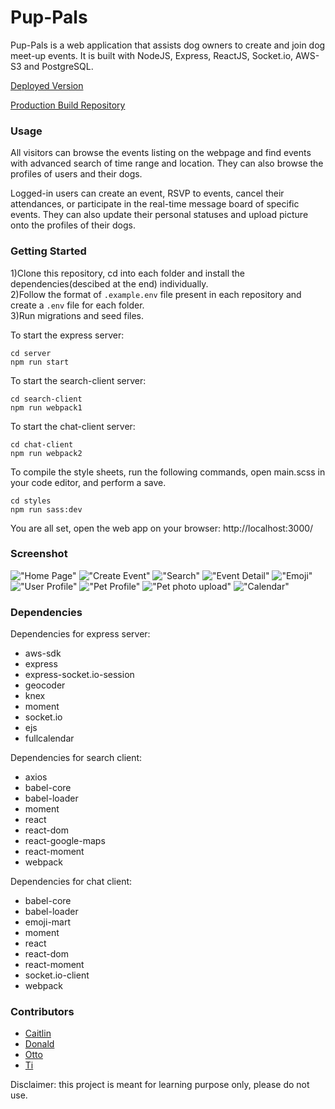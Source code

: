 # Pup-Pals
Pup-Pals is a web application that assists dog owners to create and join dog meet-up events. It is built with NodeJS, Express, ReactJS, Socket.io, AWS-S3 and PostgreSQL.

[Deployed Version](https://puppals.herokuapp.com/)

[Production Build Repository](https://github.com/nombiezinja/puppal-production)


### Usage

All visitors can browse the events listing on the webpage and find events with advanced search of time range and location. They can also browse the profiles of users and their dogs.

Logged-in users can create an event, RSVP to events, cancel their attendances, or participate in the real-time message board of specific events. They can also update their personal statuses and upload picture onto the profiles of their dogs.

### Getting Started

1)Clone this repository, cd into each folder and install the dependencies(descibed at the end) individually.  
2)Follow the format of `.example.env` file present in each repository and create a `.env` file for each folder.   
3)Run migrations and seed files.




To start the express server:
```
cd server
npm run start
```

To start the search-client server:
```
cd search-client
npm run webpack1
```
To start the chat-client server:
```
cd chat-client
npm run webpack2
```
To compile the style sheets, run the following commands, open main.scss in your code editor, and perform a save.
```
cd styles
npm run sass:dev
```

You are all set, open the web app on your browser: http://localhost:3000/

### Screenshot

!["Home Page"](https://github.com/aWildOtto/pup-pals/blob/master/docs/home.png)
!["Create Event"](https://github.com/aWildOtto/pup-pals/blob/master/docs/create.png)
!["Search"](https://github.com/aWildOtto/pup-pals/blob/master/docs/location:date.png)
!["Event Detail"](https://github.com/aWildOtto/pup-pals/blob/master/docs/detail.png)
!["Emoji"](https://github.com/aWildOtto/pup-pals/blob/master/docs/emoji.png)
!["User Profile"](https://github.com/aWildOtto/pup-pals/blob/master/docs/user.png)
!["Pet Profile"](https://github.com/aWildOtto/pup-pals/blob/master/docs/pet.png)
!["Pet photo upload"](https://github.com/aWildOtto/pup-pals/blob/master/docs/upload.png)
!["Calendar"](https://github.com/aWildOtto/pup-pals/blob/master/docs/calendar.png)

### Dependencies

Dependencies for express server:
* aws-sdk
* express
* express-socket.io-session
* geocoder
* knex
* moment
* socket.io
* ejs
* fullcalendar

Dependencies for search client:
* axios
* babel-core
* babel-loader
* moment
* react
* react-dom
* react-google-maps
* react-moment
* webpack

Dependencies for chat client:
* babel-core
* babel-loader
* emoji-mart
* moment
* react
* react-dom
* react-moment
* socket.io-client
* webpack

### Contributors

* [Caitlin](https://github.com/caitlinquon)
* [Donald](https://github.com/donaldma)
* [Otto](https://github.com/aWildOtto)
* [Ti](https://github.com/nombiezinja)

Disclaimer: this project is meant for learning purpose only, please do not use.
